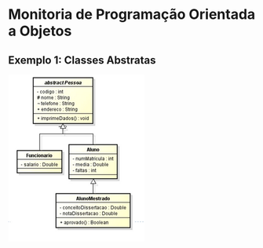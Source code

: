 # Monitoria de Programação Orientada a Objetos

## Exemplo 1: Classes Abstratas

![Exemplo 1](exemplo1.png)
